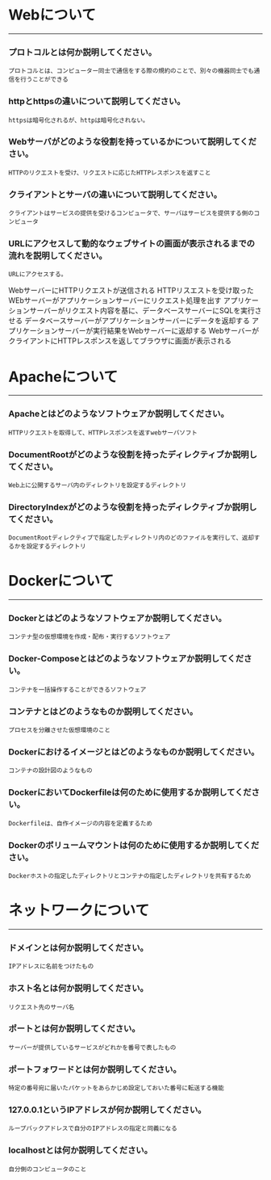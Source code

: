 # Webについて
---
### プロトコルとは何か説明してください。
    プロトコルとは、コンピューター同士で通信をする際の規約のことで、別々の機器同士でも通信を行うことができる


### httpとhttpsの違いについて説明してください。
    httpsは暗号化されるが、httpは暗号化されない。


### Webサーバがどのような役割を持っているかについて説明してください。
    HTTPのリクエストを受け、リクエストに応じたHTTPレスポンスを返すこと
   

### クライアントとサーバの違いについて説明してください。
    クライアントはサービスの提供を受けるコンピュータで、サーバはサービスを提供する側のコンピュータ


### URLにアクセスして動的なウェブサイトの画面が表示されるまでの流れを説明してください。

    URLにアクセスする。
WebサーバーにHTTPリクエストが送信される
HTTPリスエストを受け取ったWEbサーバーがアプリケーションサーバーにリクエスト処理を出す
アプリケーションサーバーがリクエスト内容を基に、データベースサーバーにSQLを実行させる
データベースサーバーがアプリケーションサーバーにデータを返却する
アプリケーションサーバーが実行結果をWebサーバーに返却する
WebサーバーがクライアントにHTTPレスポンスを返してブラウザに画面が表示される


# Apacheについて
---
### Apacheとはどのようなソフトウェアか説明してください。
    HTTPリクエストを取得して、HTTPレスポンスを返すwebサーバソフト


### DocumentRootがどのような役割を持ったディレクティブか説明してください。
    Web上に公開するサーバ内のディレクトリを設定するディレクトリ


### DirectoryIndexがどのような役割を持ったディレクティブか説明してください。
    DocumentRootディレクティブで指定したディレクトリ内のどのファイルを実行して、返却するかを設定するディレクトリ





# Dockerについて
---
### Dockerとはどのようなソフトウェアか説明してください。
    コンテナ型の仮想環境を作成・配布・実行するソフトウェア


### Docker-Composeとはどのようなソフトウェアか説明してください。
    コンテナを一括操作することができるソフトウェア


### コンテナとはどのようなものか説明してください。
    プロセスを分離させた仮想環境のこと


### Dockerにおけるイメージとはどのようなものか説明してください。
    コンテナの設計図のようなもの


### DockerにおいてDockerfileは何のために使用するか説明してください。
    Dockerfileは、自作イメージの内容を定義するため


### Dockerのボリュームマウントは何のために使用するか説明してください。
    Dockerホストの指定したディレクトリとコンテナの指定したディレクトリを共有するため



# ネットワークについて
---
### ドメインとは何か説明してください。
    IPアドレスに名前をつけたもの


### ホスト名とは何か説明してください。
    リクエスト先のサーバ名


### ポートとは何か説明してください。
    サーバーが提供しているサービスがどれかを番号で表したもの


### ポートフォワードとは何か説明してください。
    特定の番号宛に届いたパケットをあらかじめ設定しておいた番号に転送する機能


### 127.0.0.1というIPアドレスが何か説明してください。
    ループバックアドレスで自分のIPアドレスの指定と同義になる


### localhostとは何か説明してください。
    自分側のコンピュータのこと



